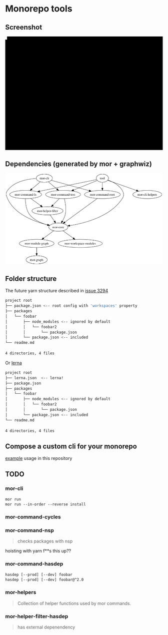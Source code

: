 # Monorepo tools

## Screenshot
![](doc/screenshot.gif)

## Dependencies (generated by mor + graphwiz)
![](doc/dependencies.png)

## Folder structure

The future yarn structure described in [issue 3294](https://github.com/yarnpkg/yarn/issues/3294)
```sh
project root
├── package.json <-- root config with 'workspaces' property
├── packages
│   └── foobar
│       ├── node_modules <-- ignored by default
│       │   └── foobar2
│       │       └── package.json
│       └── package.json <-- included
└── readme.md

4 directories, 4 files
```

Or [lerna](https://github.com/lerna/lerna)

```sh
project root
├── lerna.json  <-- lerna!
├── package.json
├── packages
│   └── foobar
│       ├── node_modules <-- ignored by default
│       │   └── foobar2
│       │       └── package.json
│       └── package.json <-- included
└── readme.md

4 directories, 4 files
```

## Compose a custom cli for your monorepo

[example](scripts) usage in this repository

## TODO

### mor-cli
```
mor run
mor run --in-order --reverse install
```
### mor-command-cycles
### mor-command-nsp
> checks packages with nsp

hoisting with yarn f**s this up??

### mor-command-hasdep
```
hasdep [--prod] [--dev] foobar
hasdep [--prod] [--dev] foobar@^2.0
```

### mor-helpers
> Collection of helper functions used by mor commands.

### mor-helper-filter-hasdep
> has external depenendency

